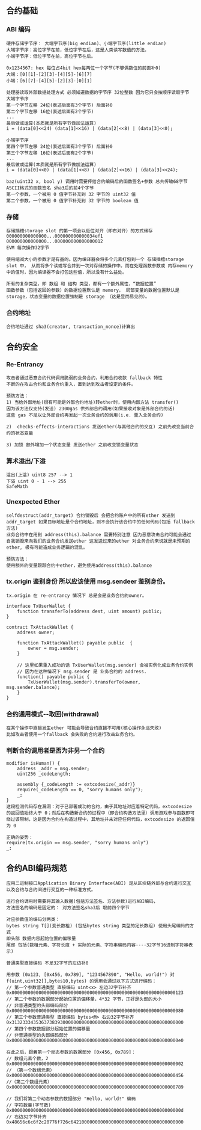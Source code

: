 ## 合约基础

### ABI 编码

    硬件存储字节序： 大端字节序(big endian)、小端字节序(little endian)
    大端字节序：高位字节在前，低位字节在后，这是人类读写数值的方法。
    小端字节序：低位字节在前，高位字节在后。

    0x1234567: hex 每位占4bit hex每两位一个字节(不够偶数位的前面补0)
    大端：[0][1]-[2][3]-[4][5]-[6][7]
    小端：[6][7]-[4][5]-[2][3]-[0][1]

    处理器读取外部数据处理方式 必须知道数据的字节序 32位整数 因为它只会按顺序读取字节
    大端字节序
    第一个字节左移 24位(表述后面有3个字节) 后面补0
    第二个字节左移 16位(表述后面有2个字节)
    ...
    最后做或运算(本质就是所有字节做加法运算)
    i = (data[0]<<24) (data[1]<<16) | (data[2]<<8) | (data[3]<<0);

    小端字节序
    第四个字节左移 24位(表述后面有3个字节) 后面补0
    第三个字节左移 16位(表述后面有2个字节)
    ...
    最后做或运算(本质就是所有字节做加法运算)
    i = (data[0]<<0) | (data[1]<<8) | (data[2]<<16) | (data[3]<<24);

    baz(uint32 x, bool y) 调用时需要传给合约编码后的函数签名+参数 总共传输68字节
    ASCII格式的函数签名 sha3后的前4个字节 
    第一个参数，一个被用 0 值字节补充到 32 字节的 uint32 值
    第二个参数，一个被用 0 值字节补充到 32 字节的 boolean 值


### 存储
    存储插槽storage slot 的第一项会以低位对齐（即右对齐）的方式储存
    000000000000000...000000000000034ef1
    000000000000000...000000000000000012
    EVM 每次操作32字节

    使用缩减大小的参数才是有益的。因为编译器会将多个元素打包到一个 存储插槽storage slot 中， 从而将多个读或写合并到一次对存储的操作中。而在处理函数参数或 内存memory 中的值时，因为编译器不会打包这些值，所以没有什么益处。

    所有的复杂类型，即 数组 和 结构 类型，都有一个额外属性，“数据位置”
    函数参数（包括返回的参数）的数据位置默认是 memory， 局部变量的数据位置默认是 storage，状态变量的数据位置强制是 storage （这是显而易见的）。

### 合约地址

    合约地址通过 sha3(creator, transaction_nonce)计算出

## 合约安全

### Re-Entrancy 

    攻击者通过恶意合约代码调用脆弱的业务合约，利用合约收款 fallback 特性
    不断的在攻击合约和业务合约重入，直到达到攻击者设定的条件。

    预防方法：
    1) 当给外部地址(很有可能是外部合约地址)转ether时，使用内部方法 transfer()
    因为该方法仅支持(发送) 2300gas 供外部合约调用(如果接收对象是外部合约的话)
    这些 gas 不足以让外部合约再发起一次业务合约的调用(i.e. 重入业务合约)

    2)  checks-effects-interactions 发送ether(与其他合约的交互) 之前先改变当前合约的状态变量

    3) 加锁 额外增加一个状态变量 发送ether 之前改变锁变量状态

### 算术溢出/下溢

    溢出(上溢) uint8 257 --> 1
    下溢 uint 0 - 1 --> 255
    SafeMath

### Unexpected Ether

    selfdestruct(addr_target) 合约销毁后 会把合约账户中的所有ether 发送到 addr_target 如果目标地址是个合约地址，则不会执行该合约中的任何代码(包括 fallback 方法)
    业务合约中在用到 address(this).balance 需要特别注意 因为恶意攻击合约可能会通过
    自我销毁来向我们的业务合约发送ether 这发送过来的ether 对业务合约来说就是未预期的
    ether, 极有可能造成业务逻辑的混乱。

    预防方法：
    使用额外的变量跟踪合约中ether，避免使用address(this).balance

    
### tx.origin 鉴别身份 所以应该使用 msg.sendeer 鉴别身份。

    tx.origin 在 re-entrancy 情况下 总是会是业务合约的owner。

    interface TxUserWallet {
        function transferTo(address dest, uint amount) public;
    }

    contract TxAttackWallet {
        address owner;

        function TxAttackWallet() payable public  {
            owner = msg.sender;
        }

        // 这里如果重入成功的话 TxUserWallet(msg.sender) 会被实例化成业务合约实例
        // 因为在这种情况下 msg.sender 是 业务合约的 address. 
        function() payable public {
            TxUserWallet(msg.sender).transferTo(owner, msg.sender.balance);
        }
    }

### 合约通用模式--取回(withdrawal)

    在某个操作中直接发生ether 可能会导致合约直接不可用(核心操作永远失败)
    比如攻击者使用一个fallback 会失败的合约进行攻击业务合约。

### 判断合约调用者是否为非另一个合约

    modifier isHuman() {
        address _addr = msg.sender;
        uint256 _codeLength;
        
        assembly {_codeLength := extcodesize(_addr)}
        require(_codeLength == 0, "sorry humans only");
        _;
    }
    这段检测代码存在漏洞：对于已部署成功的合约，由于其地址对应着特定代码，extcodesize 的返回值始终大于 0；然后在构造新合约的过程中（即合约构造方法里）调用游戏参与函数即可绕过该限制，这是因为合约在构造过程中，其地址并未对应任何代码，extcodesize 的返回值为 0

    正确的姿势：
    require(tx.origin == msg.sender, "sorry humans only")
    _;

## 合约ABI编码规范

    应用二进制接口Application Binary Interface(ABI) 是从区块链外部与合约进行交互以及合约与合约间进行交互的一种标准方式。

    进行合约调用时需要将其输入数据(包括方法签名、方法参数)进行ABI编码，
    方法签名的编码是固定的： 对方法签名sha3后 取前四个字节

    对应参数值的编码分两类：
    bytes string T[](变长数租) (包括bytes string 类型的定长数组) 使用头尾编码的方式
    即头部 数据内容起始位置的偏移量
    尾部 包括(数租元素、字符长度 + 实际的元素、字符串编码内容----32字节16进制字符串表示)

    普通类型直接编码 不足32字节的左边补0

    用参数 (0x123, [0x456, 0x789], "1234567890", "Hello, world!") 对 f(uint,uint32[],bytes10,bytes) 的调用会通过以下方式进行编码：
    // 第一个参数普通类型 直接编码 uint<x> 左边32字节补齐
    0x0000000000000000000000000000000000000000000000000000000000000123
    // 第二个参数的数据部分起始位置的偏移量，4*32 字节，正好是头部的大小 
    // 非普通类型的头部编码部分
    0x0000000000000000000000000000000000000000000000000000000000000080
    // 第三个参数普通类型 直接编码 bytes<M> 右边32字节补齐
    0x3132333435363738393000000000000000000000000000000000000000000000
    // 第四个参数数据部分起始位置的偏移量
    // 非普通类型的头部编码部分
    0x00000000000000000000000000000000000000000000000000000000000000e0

    在此之后，跟着第一个动态参数的数据部分 [0x456, 0x789]：
    // 数组元素个数，2
    0x0000000000000000000000000000000000000000000000000000000000000002 
    // （第一个数组元素）   
    0x0000000000000000000000000000000000000000000000000000000000000456 
    //（第二个数组元素）
    0x0000000000000000000000000000000000000000000000000000000000000789 

    // 我们将第二个动态参数的数据部分 "Hello, world!" 编码
    // 字符数量(字节数)
    0x000000000000000000000000000000000000000000000000000000000000000d
    // 右边32字节补齐
    0x48656c6c6f2c20776f726c642100000000000000000000000000000000000000